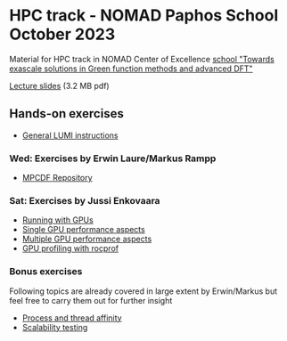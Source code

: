 # HPC track - NOMAD Paphos School October 2023

Material for HPC track in NOMAD Center of Excellence [school "Towards exascale solutions in Green function methods and advanced DFT"](https://nomad-coe.eu/paphos-home)

[Lecture slides](https://kannu.csc.fi/s/To6z7zEm6tLLbxj) (3.2 MB pdf)

## Hands-on exercises

- [General LUMI instructions](lumi-instructions.md)
 
### Wed: Exercises by Erwin Laure/Markus Rampp

- [MPCDF Repository](https://gitlab.mpcdf.mpg.de/mjr/nomad-summer-2023)

### Sat: Exercises by Jussi Enkovaara
 
- [Running with GPUs](simple-gpu)
- [Single GPU performance aspects](single-gpu-performance)
- [Multiple GPU performance aspects](multiple-gpu-performance)
- [GPU profiling with rocprof](gpu-profiling)

### Bonus exercises

Following topics are already covered in large extent by Erwin/Markus but feel free
to carry them out for further insight 

- [Process and thread affinity](affinity)
- [Scalability testing](scalability)

